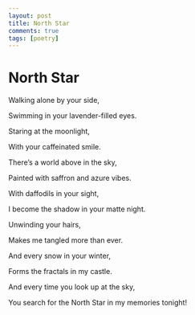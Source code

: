 ```yaml
---
layout: post
title: North Star
comments: true
tags: [poetry]
---
```


# North Star

Walking alone by your side,

Swimming in your lavender-filled eyes.

Staring at the moonlight,

With your caffeinated smile.

There’s a world above in the sky,

Painted with saffron and azure vibes.

With daffodils in your sight,

I become the shadow in your matte night.

Unwinding your hairs,

Makes me tangled more than ever.

And every snow in your winter,

Forms the fractals in my castle.

And every time you look up at the sky,

You search for the North Star in my memories tonight!
